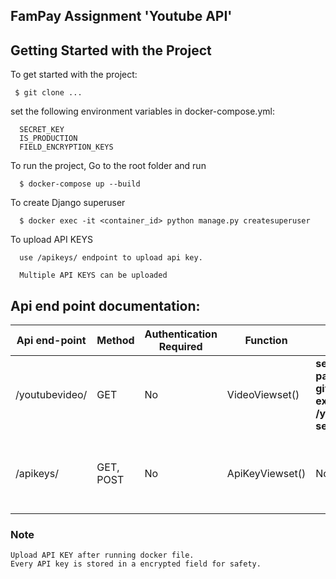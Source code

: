 ## FamPay Assignment 'Youtube API'

## Getting Started with the Project

To get started with the project:

     $ git clone ...

set the following environment variables in docker-compose.yml:

      SECRET_KEY
      IS_PRODUCTION
      FIELD_ENCRYPTION_KEYS

To run the project, Go to the root folder and run

      $ docker-compose up --build

To create Django superuser

      $ docker exec -it <container_id> python manage.py createsuperuser

To upload API KEYS

      use /apikeys/ endpoint to upload api key.

      Multiple API KEYS can be uploaded

## Api end point documentation:

| Api end-point  | Method | Authentication Required | Function  | Argument | Description   | Response |
| ---------------| ------ | ----------------------- | --------- | -------- | -----------   | -------- |
| /youtubevideo/| GET   | No | VideoViewset() | <strong> search query param can be given.<br/> ex: /youtubevideo/?search=football  </strong>| Returns Paginated Data of stored videos | Paginated Video Details |
| /apikeys/| GET, POST   | No | ApiKeyViewset() | None  | Used to upload and retrive API keys of YOUTUBE DATA Api | API keys stored in DB |

### Note

    Upload API KEY after running docker file.
    Every API key is stored in a encrypted field for safety.
